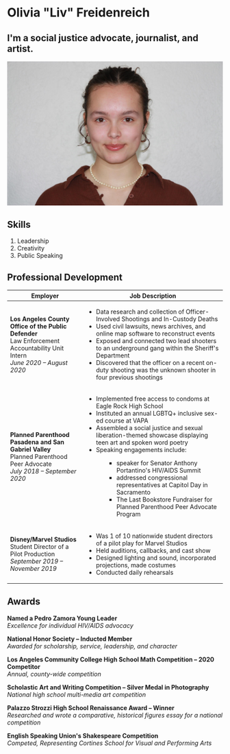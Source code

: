 # Olivia "Liv" Freidenreich
## I'm a social justice advocate, journalist, and artist. 
!['MyHeadshot'](/livsmileyheadshot.jpeg)
## Skills
1. Leadership
2. Creativity
3. Public Speaking

## Professional Development
| Employer | Job Description |
|---|---|
| **Los Angeles County Office of the Public Defender**<br>Law Enforcement Accountability Unit Intern<br>*June 2020 – August 2020* | <ul><li>Data research and collection of Officer-Involved Shootings and In-Custody Deaths</li><li>Used civil lawsuits, news archives, and online map software to reconstruct events</li><li>Exposed and connected two lead shooters to an underground gang within the Sheriff's Department</li><li>Discovered that the officer on a recent on-duty shooting was the unknown shooter in four previous shootings</li></ul> |
| **Planned Parenthood Pasadena and San Gabriel Valley**<br>Planned Parenthood Peer Advocate<br>*July 2018 – September 2020* | <ul><li>Implemented free access to condoms at Eagle Rock High School</li><li>Instituted an annual LGBTQ+ inclusive sex-ed course at VAPA</li><li>Assembled a social justice and sexual liberation-themed showcase displaying teen art and spoken word poetry</li><li>Speaking engagements include:</li><ul><ul><li>speaker for Senator Anthony Portantino's HIV/AIDS Summit</li><li>addressed congressional representatives at Capitol Day in Sacramento</li><li>The Last Bookstore Fundraiser for Planned Parenthood Peer Advocate Program</li></ul> |
| **Disney/Marvel Studios**<br>Student Director of a Pilot Production<br>*September 2019 – November 2019* | <ul><li>Was 1 of 10 nationwide student directors of a pilot play for Marvel Studios</li><li>Held auditions, callbacks, and cast show</li><li>Designed lighting and sound, incorporated projections, made costumes</li><li>Conducted daily rehearsals</li><ul> |

## Awards
  
**Named a Pedro Zamora Young Leader**<br>
*Excellence for individual HIV/AIDS advocacy*

**National Honor Society – Inducted Member**<br>
*Awarded for scholarship, service, leadership, and character*

**Los Angeles Community College High School Math Competition – 2020 Competitor**<br>
*Annual, county-wide competition*

**Scholastic Art and Writing Competition – Silver Medal in Photography**<br>
*National high school multi-media art competition*
  
**Palazzo Strozzi High School Renaissance Award – Winner**<br>
*Researched and wrote a comparative, historical figures essay for a national competition*
  
**English Speaking Union's Shakespeare Competition**<br>
*Competed, Representing Cortines School for Visual and Performing Arts*
